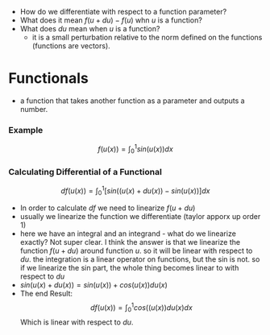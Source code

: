 - How do we differentiate with respect to a function parameter?
- What does it mean $f(u + du) - f(u)$ whn $u$ is a function?
- What does $du$ mean when $u$ is a function?
  - it is a small perturbation relative to the norm defined on the functions (functions are vectors). 
# Functionals
- a function that takes another function as a parameter and outputs a number.
### Example
$$f(u(x)) = \int_{0}^{1} sin\big(u(x)\big)dx$$
### Calculating Differential of a Functional
$$df(u(x)) = \int_{0}^{1} {\Big[sin\big((u(x) + du(x)\big) - sin\big(u(x)\big)\Big]dx}$$      
- In order to calculate $df$ we need to linearize $f(u + du)$
- usually we linearize the function we differentiate (taylor apporx up order 1)
- here we have an integral and an integrand - what do we linearize exactly? Not super clear.
  I think the answer is that we linearize the function $f(u + du)$ around function $u$. so it will be linear with respect to $du$. the integration is a linear operator on functions, but the sin is not.
  so if we linearize the sin part, the whole thing becomes linear to with respect to $du$  
- $sin(u(x) + du(x)) = sin(u(x)) + cos(u(x))du(x)$ 
- The end Result:
$$df(u(x)) = \int_{0}^{1} {cos\big((u(x)\big)du(x)dx}$$
	Which is linear with respect to $du$.
 